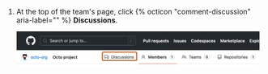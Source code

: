 1. At the top of the team's page, click {% octicon "comment-discussion" aria-label="" %} **Discussions**.

   ![Screenshot of the header of a team's page. A tab, labeled with a comment icon and "Discussions", is outlined in dark orange.](/assets/images/help/teams/org-team-page-discussions-tab.png)
